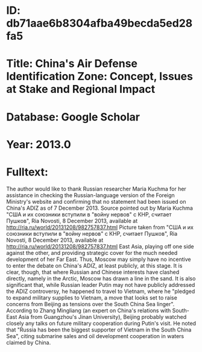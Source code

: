 # ID: db71aae6b8304afba49becda5ed28fa5
# Title: China's Air Defense Identification Zone: Concept, Issues at Stake and Regional Impact
# Database: Google Scholar
# Year: 2013.0
# Fulltext:
The author would like to thank Russian researcher Maria Kuchma for her assistance in checking the Russian-language version of the Foreign Ministry's website and confirming that no statement had been issued on China's ADIZ as of 7 December 2013.
Source pointed out by Maria Kuchma "США и их союзники вступили в "войну нервов" с КНР, считает Пушков", Ria Novosti, 8 December 2013, available at http://ria.ru/world/20131208/982757837.html Picture taken from "США и их союзники вступили в "войну нервов" с КНР, считает Пушков", Ria Novosti, 8 December 2013, available at http://ria.ru/world/20131208/982757837.html East Asia, playing off one side against the other, and providing strategic cover for the much needed development of her Far East.
Thus, Moscow may simply have no incentive to enter the debate on China's ADIZ, at least publicly, at this stage.
It is clear, though, that where Russian and Chinese interests have clashed directly, namely in the Arctic, Moscow has drawn a line in the sand.
It is also significant that, while Russian leader Putin may not have publicly addressed the ADIZ controversy, he happened to travel to Vietnam, where he "pledged to expand military supplies to Vietnam, a move that looks set to raise concerns from Beijing as tensions over the South China Sea linger".
According to Zhang Mingliang (an expert on China's relations with South-East Asia from Guangzhou's Jinan University), Beijing probably watched closely any talks on future military cooperation during Putin's visit.
He noted that "Russia has been the biggest supporter of Vietnam in the South China Sea", citing submarine sales and oil development cooperation in waters claimed by China.